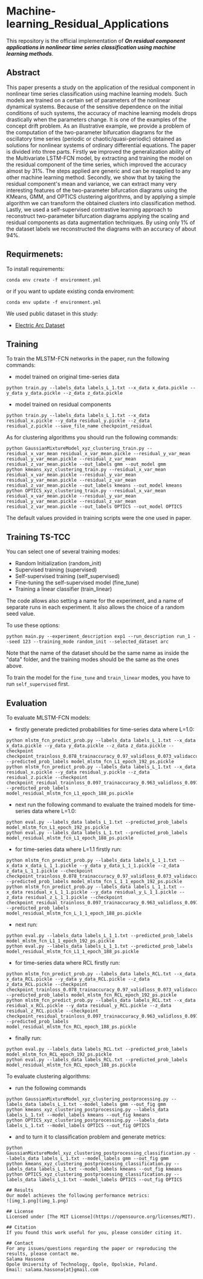 # Machine-learning_Residual_Applications

This repository is the official implementation of **_On residual component applications in nonlinear time series classification using machine learning methods_**.

## Abstract
This paper presents a study on the application of the residual component in nonlinear time series classification using machine learning models. Such models are trained on a certain set of parameters of the nonlinear dynamical systems. Because of the sensitive dependence on the initial conditions of such systems, the accuracy of machine learning models drops drastically when the parameters change. It is one of the examples of the concept drift problem. As an illustrative example, we provide a problem of the computation of the two-parameter bifurcation diagrams for the oscillatory time series (periodic or chaotic/quasi-periodic) obtained as solutions for nonlinear systems of ordinary differential equations. The paper is divided into three parts. Firstly we improved the generalization ability of the Multivariate LSTM-FCN model, by extracting and training the model on the residual component of the time series, which improved the accuracy almost by 31%. The steps applied are generic and can be reapplied to any other machine learning method. Secondly, we show that by taking the residual component's mean and variance, we can extract many very interesting features of the two-parameter bifurcation diagrams using the KMeans, GMM, and OPTICS clustering algorithms, and by applying a simple algorithm we can transform the obtained clusters into classification method. Lastly, we used a self-supervised contrastive learning approach to reconstruct two-parameter bifurcation diagrams applying the scaling and residual components as data augmentation techniques. By using only 1% of the dataset labels we reconstructed the diagrams with an accuracy of about 94%.

## Requirmenets:

To install requirements:
```setup
conda env create -f environment.yml
```
or if you want to update existing conda enviroment:

```setup_v2
conda env update -f environment.yml
```
We used public dataset in this study:
- [Electric Arc Dataset](https://drive.google.com/drive/folders/19fb0V4TLiVvetVPA3bNpmBsiqbGQ_cUV?usp=sharing)

## Training

To train the MLSTM-FCN networks in the paper, run the following commands:
- model trained on original time-series data
```train
python train.py --labels_data labels_L_1.txt --x_data x_data.pickle --y_data y_data.pickle --z_data z_data.pickle
```
- model trained on residual components
```train_2
python train.py --labels_data labels_L_1.txt --x_data residual_x.pickle --y_data residual_y.pickle --z_data residual_z.pickle --save_file_name checkpoint_residual
```

As for clustering algorithms you should run the following commands:
```train_3
python GaussianMixtureModel_xyz_clustering_train.py --residual_x_var_mean residual_x_var_mean.pickle --residual_y_var_mean residual_y_var_mean.pickle --residual_z_var_mean residual_z_var_mean.pickle --out_labels gmm --out_model gmm
python kmeans_xyz_clustering_train.py --residual_x_var_mean residual_x_var_mean.pickle --residual_y_var_mean residual_y_var_mean.pickle --residual_z_var_mean residual_z_var_mean.pickle --out_labels kmeans --out_model kmeans
python OPTICS_xyz_clustering_train.py --residual_x_var_mean residual_x_var_mean.pickle --residual_y_var_mean residual_y_var_mean.pickle --residual_z_var_mean residual_z_var_mean.pickle --out_labels OPTICS --out_model OPTICS
```

The default values provided in training scripts were the one used in paper.

## Training TS-TCC 
You can select one of several training modes:
 - Random Initialization (random_init)
 - Supervised training (supervised)
 - Self-supervised training (self_supervised)
 - Fine-tuning the self-supervised model (fine_tune)
 - Training a linear classifier (train_linear)

The code allows also setting a name for the experiment, and a name of separate runs in each experiment.
It also allows the choice of a random seed value.

To use these options:
```
python main.py --experiment_description exp1 --run_description run_1 --seed 123 --training_mode random_init --selected_dataset arc
```
Note that the name of the dataset should be the same name as inside the "data" folder, and the training modes should be
the same as the ones above.

To train the model for the `fine_tune` and `train_linear` modes, you have to run `self_supervised` first.

## Evaluation

To evaluate MLSTM-FCN models:
- firstly generate predicted probabilities for time-series data where L=1.0:
```eval
python mlstm_fcn_predict_prob.py --labels_data labels_L_1.txt --x_data x_data.pickle --y_data y_data.pickle --z_data z_data.pickle --checkpoint checkpoint_trainloss_0.078_trainaccuracy_0.97_validloss_0.073_validaccuracy_0.973_epoch_192.pth --predicted_prob_labels model_mlstm_fcn_L1_epoch_192_ps.pickle
python mlstm_fcn_predict_prob.py --labels_data labels_L_1.txt --x_data residual_x.pickle --y_data residual_y.pickle --z_data residual_z.pickle --checkpoint checkpoint_residual_trainloss_0.097_trainaccuracy_0.963_validloss_0.097_validaccuracy_0.963_epoch_188.pth --predicted_prob_labels model_residual_mlstm_fcn_L1_epoch_188_ps.pickle
```
- next run the following command to evaluate the trained models for time-series data where L=1.0:
```eval2
python eval.py --labels_data labels_L_1.txt --predicted_prob_labels model_mlstm_fcn_L1_epoch_192_ps.pickle
python eval.py --labels_data labels_L_1.txt --predicted_prob_labels model_residual_mlstm_fcn_L1_epoch_188_ps.pickle
```
- for time-series data where L=1.1 firstly run:
```eval3
python mlstm_fcn_predict_prob.py --labels_data labels_L_1_1.txt --x_data x_data_L_1_1.pickle --y_data y_data_L_1_1.pickle --z_data z_data_L_1_1.pickle --checkpoint checkpoint_trainloss_0.078_trainaccuracy_0.97_validloss_0.073_validaccuracy_0.973_epoch_192.pth --predicted_prob_labels model_mlstm_fcn_L_1_1_epoch_192_ps.pickle
python mlstm_fcn_predict_prob.py --labels_data labels_L_1_1.txt --x_data residual_x_L_1_1.pickle --y_data residual_y_L_1_1.pickle --z_data residual_z_L_1_1.pickle --checkpoint checkpoint_residual_trainloss_0.097_trainaccuracy_0.963_validloss_0.097_validaccuracy_0.963_epoch_188.pth --predicted_prob_labels model_residual_mlstm_fcn_L_1_1_epoch_188_ps.pickle
```
- next run:
```eval4
python eval.py --labels_data labels_L_1_1.txt --predicted_prob_labels model_mlstm_fcn_L1_1_epoch_192_ps.pickle
python eval.py --labels_data labels_L_1_1.txt --predicted_prob_labels model_residual_mlstm_fcn_L1_1_epoch_188_ps.pickle
```
- for time-series data where RCL firstly run:
```eval5
python mlstm_fcn_predict_prob.py --labels_data labels_RCL.txt --x_data x_data_RCL.pickle --y_data y_data_RCL.pickle --z_data z_data_RCL.pickle --checkpoint checkpoint_trainloss_0.078_trainaccuracy_0.97_validloss_0.073_validaccuracy_0.973_epoch_192.pth --predicted_prob_labels model_mlstm_fcn_RCL_epoch_192_ps.pickle
python mlstm_fcn_predict_prob.py --labels_data labels_RCL.txt --x_data residual_x_RCL.pickle --y_data residual_y_RCL.pickle --z_data residual_z_RCL.pickle --checkpoint checkpoint_residual_trainloss_0.097_trainaccuracy_0.963_validloss_0.097_validaccuracy_0.963_epoch_188.pth --predicted_prob_labels model_residual_mlstm_fcn_RCL_epoch_188_ps.pickle
```
- finally run:
```eval6
python eval.py --labels_data labels_RCL.txt --predicted_prob_labels model_mlstm_fcn_RCL_epoch_192_ps.pickle
python eval.py --labels_data labels_RCL.txt --predicted_prob_labels model_residual_mlstm_fcn_RCL_epoch_188_ps.pickle
```

To evaluate clustering algorithms:
- run the following commands
```eval7
python GaussianMixtureModel_xyz_clustering_postprocessing.py --labels_data labels_L_1.txt --model_labels gmm --out_fig gmm
python kmeans_xyz_clustering_postprocessing.py --labels_data labels_L_1.txt --model_labels kmeans --out_fig kmeans
python OPTICS_xyz_clustering_postprocessing.py --labels_data labels_L_1.txt --model_labels OPTICS --out_fig OPTICS
```
- and to turn it to classification problem and generate metrics:
```eval8
python GaussianMixtureModel_xyz_clustering_postprocessing_classification.py --labels_data labels_L_1.txt --model_labels gmm --out_fig gmm
python kmeans_xyz_clustering_postprocessing_classification.py --labels_data labels_L_1.txt --model_labels kmeans --out_fig kmeans
python OPTICS_xyz_clustering_postprocessing_classification.py --labels_data labels_L_1.txt --model_labels OPTICS --out_fig OPTICS

## Results
Our model achieves the following performance metrics:
![img_1.png](img_1.png)

## License
Licensed under [The MIT License](https://opensource.org/licenses/MIT).

## Citation
If you found this work useful for you, please consider citing it.

## Contact
For any issues/questions regarding the paper or reproducing the results, please contact me.   
Salama Hassona  
Opole University of Technology, Opole, Opolskie, Poland.    
Email: salama.hassona{at}gmail.com  
